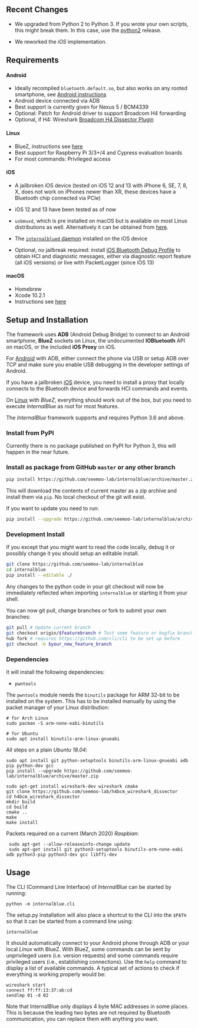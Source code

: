 
Recent Changes
--------------
* We upgraded from Python 2 to Python 3. If you wrote your own scripts, this might break them. In this case, use
  the [python2](https://github.com/seemoo-lab/internalblue/releases/tag/python2) release.

* We reworked the *iOS* implementation.


Requirements
------------

#### Android
* Ideally recompiled `bluetooth.default.so`, but also works on any rooted smartphone, see [Android instructions](android.md)
* Android device connected via ADB
* Best support is currently given for Nexus 5 / BCM4339
* Optional: Patch for Android driver to support Broadcom H4 forwarding
* Optional, if H4: Wireshark [Broadcom H4 Dissector Plugin](https://github.com/seemoo-lab/h4bcm_wireshark_dissector)

#### Linux
* BlueZ, instructions see [here](linux_bluez.md)
* Best support for Raspberry Pi 3/3+/4 and Cypress evaluation boards
* For most commands: Privileged access

#### iOS
* A jailbroken iOS device (tested on iOS 12 and 13 with iPhone 6, SE, 7, 8, X,
  does not work on iPhones newer than XR, these devices have a Bluetooth chip connected via PCIe)
* iOS 12 and 13 have been tested as of now
* `usbmuxd`, which is pre installed on macOS but is available on most Linux distributions as well. Alternatively it can
be obtained from [here](https://github.com/libimobiledevice/usbmuxd).
* The [``internalblued`` daemon](ios.md) installed on the iOS device

* Optional, no jailbreak required: install [iOS Bluetooth Debug Profile](https://developer.apple.com/bug-reporting/profiles-and-logs/) to obtain
  HCI and diagnostic messages, either via diagnostic report feature (all iOS versions) or live with PacketLogger (since iOS 13)

#### macOS
* Homebrew
* Xcode 10.2.1
* Instructions see [here](macos.md)

Setup and Installation
----------------------

The framework uses __ADB__ (Android Debug Bridge) to connect to an Android
smartphone, __BlueZ__ sockets on Linux, the undocumented __IOBluetooth__ API on macOS, or the included __iOS Proxy__ on iOS.

For [Android](android.md) with ADB, either connect the phone via USB or setup ADB over TCP and make sure you
enable USB debugging in the developer settings of Android.

If you have a jailbroken [iOS](ios.md) device, you need to install a proxy that locally connects
to the Bluetooth device and forwards HCI commands and events.

On [Linux](linux_bluez.md) with *BlueZ*, everything should work out of the box, but
you need to execute *InternalBlue* as root for most features.

The *InternalBlue* framework supports and requires Python 3.6 and above.


### Install from PyPI

Currently there is no package published on PyPI for Python 3, this will happen in the near future.


### Install as package from GitHub `master` or any other branch

```sh
pip install https://github.com/seemoo-lab/internalblue/archive/master.zip
```

This will download the contents of current master as a zip archive and install them via `pip`.
No local checkout of the git will exist.

If you want to update you need to run:

```sh
pip install --upgrade https://github.com/seemoo-lab/internalblue/archive/master.zip
```

### Development Install

If you except that you might want to read the code locally, debug it
or possibly change it you should setup an editable install.

```sh
git clone https://github.com/seemoo-lab/internalblue
cd internalblue
pip install --editable ./
```
Any changes to the python code in your git checkout will now be immediately reflected when importing `internalblue` or starting it from your shell.

You can now git pull, change branches or fork to submit your own branches:
```sh
git pull # Update current branch
git checkout origin/$featurebranch # Test some feature or bugfix branch
hub fork # requires https://github.com/cli/cli to be set up before
git checkout -b $your_new_feature_branch
```

### Dependencies

It will install the following dependencies:
* `pwntools`

The `pwntools` module needs the `binutils` package for ARM 32-bit to be installed
on the system. This has to be installed manually by using the packet manager
of your Linux distribution:

    # for Arch Linux
    sudo pacman -S arm-none-eabi-binutils

    # for Ubuntu
    sudo apt install binutils-arm-linux-gnueabi
    
All steps on a plain *Ubuntu 18.04*:

    sudo apt install git python-setuptools binutils-arm-linux-gnueabi adb pip python-dev gcc
    pip install --upgrade https://github.com/seemoo-lab/internalblue/archive/master.zip
    
    sudo apt-get install wireshark-dev wireshark cmake
    git clone https://github.com/seemoo-lab/h4bcm_wireshark_dissector
    cd h4bcm_wireshark_dissector
    mkdir build
    cd build
    cmake ..
    make
    make install

Packets required on a current (March 2020) *Raspbian*:
     
     sudo apt-get --allow-releaseinfo-change update
     sudo apt-get install git python3-setuptools binutils-arm-none-eabi adb python3-pip python3-dev gcc libffi-dev



Usage
-----

The CLI (Command Line Interface) of *InternalBlue* can be started by running:

    python -m internalblue.cli

The setup.py installation will also place a shortcut to the CLI into the `$PATH`
so that it can be started from a command line using:

    internalblue

It should automatically connect to your Android phone through ADB or your local *Linux*
with BlueZ. With BlueZ, some commands can be sent by unprivileged users (i.e. version
requests) and some commands require privileged users (i.e., establishing connections).
Use the `help` command to display a list of available commands. A typical set of
actions to check if everything is working properly would be:

    wireshark start
    connect ff:ff:13:37:ab:cd
    sendlmp 01 -d 02

Note that InternalBlue only displays 4 byte MAC addresses in some places. This is
because the leading two bytes are not required by Bluetooth communication, you
can replace them with anything you want.

